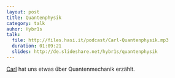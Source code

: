 ```yaml
---
layout: post
title: Quantenphysik
category: talk
auhor: Hybr1s
talk:
  file: http://files.hasi.it/podcast/Carl-Quantenphysik.mp3
  duration: 01:09:21
  slides: http://de.slideshare.net/hybr1s/quantenphysik
---
```

[Carl](http://hasi.it/wiki/Benutzer:naturalismus) hat uns etwas über Quantenmechanik erzählt.
